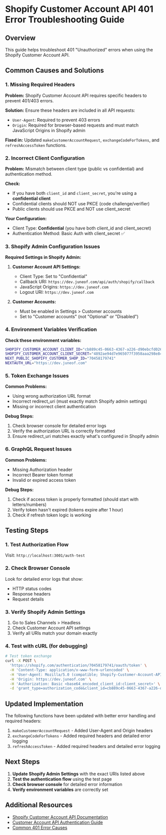 # Shopify Customer Account API 401 Error Troubleshooting Guide

## Overview

This guide helps troubleshoot 401 "Unauthorized" errors when using the Shopify Customer Account API.

## Common Causes and Solutions

### 1. Missing Required Headers

**Problem:** Shopify Customer Account API requires specific headers to prevent 401/403 errors.

**Solution:** Ensure these headers are included in all API requests:

- `User-Agent`: Required to prevent 403 errors
- `Origin`: Required for browser-based requests and must match JavaScript Origins in Shopify admin

**Fixed in:** Updated `makeCustomerAccountRequest`, `exchangeCodeForTokens`, and `refreshAccessToken` functions.

### 2. Incorrect Client Configuration

**Problem:** Mismatch between client type (public vs confidential) and authentication method.

**Check:**

- If you have both `client_id` and `client_secret`, you're using a **confidential client**
- Confidential clients should NOT use PKCE (code challenge/verifier)
- Public clients should use PKCE and NOT use client_secret

**Your Configuration:**

- Client Type: **Confidential** (you have both client_id and client_secret)
- Authentication Method: Basic Auth with client_secret ✅

### 3. Shopify Admin Configuration Issues

**Required Settings in Shopify Admin:**

1. **Customer Account API Settings:**

   - Client Type: Set to "Confidential"
   - Callback URI: `https://dev.juneof.com/api/auth/shopify/callback`
   - JavaScript Origins: `https://dev.juneof.com`
   - Logout URI: `https://dev.juneof.com`

2. **Customer Accounts:**
   - Must be enabled in Settings > Customer accounts
   - Set to "Customer accounts" (not "Optional" or "Disabled")

### 4. Environment Variables Verification

**Check these environment variables:**

```bash
SHOPIFY_CUSTOMER_ACCOUNT_CLIENT_ID="cb889c45-0663-4367-a226-d90ebcfd026c"
SHOPIFY_CUSTOMER_ACCOUNT_CLIENT_SECRET="4892ae94d7e965077f3958aaa298e84ce60da4c6caac7175aef815887a690370"
NEXT_PUBLIC_SHOPIFY_CUSTOMER_SHOP_ID="70458179741"
NEXTAUTH_URL="https://dev.juneof.com"
```

### 5. Token Exchange Issues

**Common Problems:**

- Using wrong authorization URL format
- Incorrect redirect_uri (must exactly match Shopify admin settings)
- Missing or incorrect client authentication

**Debug Steps:**

1. Check browser console for detailed error logs
2. Verify the authorization URL is correctly formatted
3. Ensure redirect_uri matches exactly what's configured in Shopify admin

### 6. GraphQL Request Issues

**Common Problems:**

- Missing Authorization header
- Incorrect Bearer token format
- Invalid or expired access token

**Debug Steps:**

1. Check if access token is properly formatted (should start with letters/numbers)
2. Verify token hasn't expired (tokens expire after 1 hour)
3. Check if refresh token logic is working

## Testing Steps

### 1. Test Authorization Flow

Visit: `http://localhost:3001/auth-test`

### 2. Check Browser Console

Look for detailed error logs that show:

- HTTP status codes
- Response headers
- Request details

### 3. Verify Shopify Admin Settings

1. Go to Sales Channels > Headless
2. Check Customer Account API settings
3. Verify all URIs match your domain exactly

### 4. Test with cURL (for debugging)

```bash
# Test token exchange
curl -X POST \
  'https://shopify.com/authentication/70458179741/oauth/token' \
  -H 'Content-Type: application/x-www-form-urlencoded' \
  -H 'User-Agent: Mozilla/5.0 (compatible; Shopify-Customer-Account-API)' \
  -H 'Origin: https://dev.juneof.com' \
  -H 'Authorization: Basic <base64_encoded_client_id:client_secret>' \
  -d 'grant_type=authorization_code&client_id=cb889c45-0663-4367-a226-d90ebcfd026c&redirect_uri=https://dev.juneof.com/api/auth/shopify/callback&code=<authorization_code>'
```

## Updated Implementation

The following functions have been updated with better error handling and required headers:

1. `makeCustomerAccountRequest` - Added User-Agent and Origin headers
2. `exchangeCodeForTokens` - Added required headers and detailed error logging
3. `refreshAccessToken` - Added required headers and detailed error logging

## Next Steps

1. **Update Shopify Admin Settings** with the exact URIs listed above
2. **Test the authentication flow** using the test page
3. **Check browser console** for detailed error information
4. **Verify environment variables** are correctly set

## Additional Resources

- [Shopify Customer Account API Documentation](https://shopify.dev/docs/api/customer)
- [Customer Account API Authentication Guide](https://shopify.dev/docs/storefronts/headless/building-with-the-customer-account-api/getting-started)
- [Common 401 Error Causes](https://shopify.dev/docs/api/customer#obtain-access-token)
